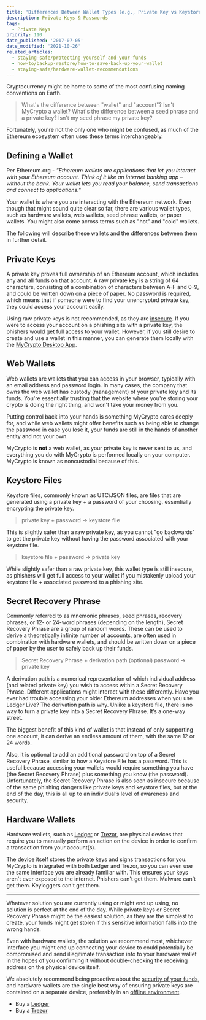 ```yaml
---
title: 'Differences Between Wallet Types (e.g., Private Key vs Keystore)'
description: Private Keys & Passwords
tags:
  - Private Keys
priority: 110
date_published: '2017-07-05'
date_modified: '2021-10-26'
related_articles:
  - staying-safe/protecting-yourself-and-your-funds
  - how-to/backup-restore/how-to-save-back-up-your-wallet
  - staying-safe/hardware-wallet-recommendations
---
```


Cryptocurrency might be home to some of the most confusing naming conventions on Earth.

> What's the difference between "wallet" and "account"?
> Isn't MyCrypto a wallet?
> What's the difference between a seed phrase and a private key?
> Isn't my seed phrase my private key?

Fortunately, you're not the only one who might be confused, as much of the Ethereum ecosystem often uses these terms interchangeably.

## Defining a Wallet

Per Ethereum.org - _"Ethereum wallets are applications that let you interact with your Ethereum account. Think of it like an internet banking app – without the bank. Your wallet lets you read your balance, send transactions and connect to applications."_

Your wallet is where you are interacting with the Ethereum network. Even though that might sound quite clear so far, there are various wallet types, such as hardware wallets, web wallets, seed phrase wallets, or paper wallets. You might also come across terms such as "hot" and "cold" wallets.

The following will describe these wallets and the differences between them in further detail.

## Private Keys

A private key proves full ownership of an Ethereum account, which includes any and all funds on that account. A raw private key is a string of 64 characters, consisting of a combination of characters between A-F and 0-9, and could be written down on a piece of paper. No password is required, which means that if someone were to find your unencrypted private key, they could access your account easily.

Using raw private keys is not recommended, as they are [insecure](https://medium.com/mycrypto/a-safer-mycrypto-79d65196e7d8). If you were to access your account on a phishing site with a private key, the phishers would get full access to your wallet. However, if you still desire to create and use a wallet in this manner, you can generate them locally with the [MyCrypto Desktop App](https://download.mycrypto.com/).

## Web Wallets

Web wallets are wallets that you can access in your browser, typically with an email address and password login. In many cases, the company that owns the web wallet has custody (management) of your private key and its funds. You're essentially trusting that the website where you're storing your crypto is doing the right thing, and won't take your money from you.

Putting control back into your hands is something MyCrypto cares deeply for, and while web wallets might offer benefits such as being able to change the password in case you lose it, your funds are still in the hands of another entity and not your own.

MyCrypto is **not** a web wallet, as your private key is never sent to us, and everything you do with MyCrypto is performed locally on your computer. MyCrypto is known as noncustodial because of this.

## Keystore Files

Keystore files, commonly known as UTC/JSON files, are files that are generated using a private key + a password of your choosing, essentially encrypting the private key.

> private key + password -> keystore file

This is slightly safer than a raw private key, as you cannot "go backwards" to get the private key without having the password associated with your keystore file.

> keystore file + password -> private key

While slightly safer than a raw private key, this wallet type is still insecure, as phishers will get full access to your wallet if you mistakenly upload your keystore file + associated password to a phishing site.

## Secret Recovery Phrase

Commonly referred to as mnemonic phrases, seed phrases, recovery phrases, or 12- or 24-word phrases (depending on the length), Secret Recovery Phrase are a group of random words. These can be used to derive a theoretically infinite number of accounts, are often used in combination with hardware wallets, and should be written down on a piece of paper by the user to safely back up their funds.

> Secret Recovery Phrase + derivation path (optional) password -> private key

A derivation path is a numerical representation of which individual address (and related private key) you wish to access within a Secret Recovery Phrase. Different applications might interact with these differently. Have you ever had trouble accessing your older Ethereum addresses when you use Ledger Live? The derivation path is why. Unlike a keystore file, there is no way to turn a private key into a Secret Recovery Phrase. It’s a one-way street.

The biggest benefit of this kind of wallet is that instead of only supporting one account, it can derive an endless amount of them, with the same 12 or 24 words.

Also, it is optional to add an additional password on top of a Secret Recovery Phrase, similar to how a Keystore File has a password. This is useful because accessing your wallets would require something you have (the Secret Recovery Phrase) plus something you know (the password). Unfortunately, the Secret Recovery Phrase is also seen as insecure because of the same phishing dangers like private keys and keystore files, but at the end of the day, this is all up to an individual’s level of awareness and security.

## Hardware Wallets

Hardware wallets, such as [Ledger](https://www.ledgerwallet.com/r/1985?path=/products/) or [Trezor](https://shop.trezor.io/?offer_id=10&aff_id=1735), are physical devices that require you to manually perform an action on the device in order to confirm a transaction from your account(s).

The device itself stores the private keys and signs transactions for you. MyCrypto is integrated with both Ledger and Trezor, so you can even use the same interface you are already familiar with. This ensures your keys aren't ever exposed to the internet. Phishers can't get them. Malware can't get them. Keyloggers can't get them.

<hr />

Whatever solution you are currently using or might end up using, no solution is perfect at the end of the day. While private keys or Secret Recovery Phrase might be the easiest solution, as they are the simplest to create, your funds might get stolen if this sensitive information falls into the wrong hands.

Even with hardware wallets, the solution we recommend most, whichever interface you might end up connecting your device to could potentially be compromised and send illegitimate transaction info to your hardware wallet in the hopes of you confirming it without double-checking the receiving address on the physical device itself.

We absolutely recommend being proactive about the [security of your funds](/staying-safe/protecting-yourself-and-your-funds), and hardware wallets are the single best way of ensuring private keys are contained on a separate device, preferably in an [offline environment](/how-to/offline/how-to-run-mycrypto-offline-and-locally).

- Buy a [Ledger](https://www.ledgerwallet.com/r/1985?path=/products/)
- Buy a [Trezor](https://shop.trezor.io/?offer_id=10&aff_id=1735)
